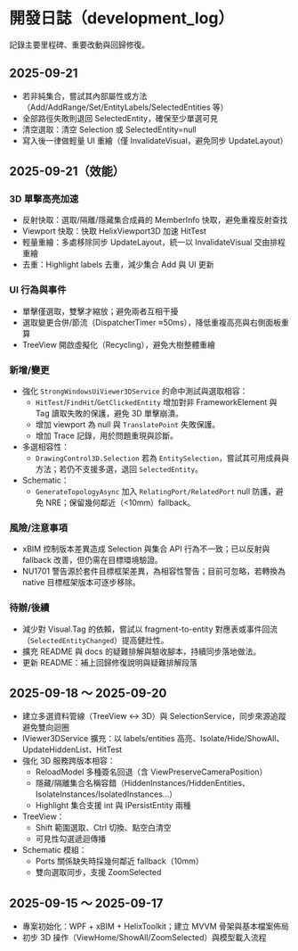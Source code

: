 # 開發日誌（development_log）

記錄主要里程碑、重要改動與回歸修復。

## 2025-09-21
  - 若非純集合，嘗試其內部屬性或方法（Add/AddRange/Set/EntityLabels/SelectedEntities 等）
  - 全部路徑失敗則退回 SelectedEntity，確保至少單選可見
  - 清空選取：清空 Selection 或 SelectedEntity=null
  - 寫入後一律做輕量 UI 重繪（僅 InvalidateVisual，避免同步 UpdateLayout）
## 2025-09-21（效能）
### 3D 單擊高亮加速
- 反射快取：選取/隔離/隱藏集合成員的 MemberInfo 快取，避免重複反射查找
- Viewport 快取：快取 HelixViewport3D 加速 HitTest
- 輕量重繪：多處移除同步 UpdateLayout，統一以 InvalidateVisual 交由排程重繪
- 去重：Highlight labels 去重，減少集合 Add 與 UI 更新

### UI 行為與事件
- 單擊僅選取，雙擊才縮放；避免兩者互相干擾
- 選取變更合併/節流（DispatcherTimer ≈50ms），降低重複高亮與右側面板重算
- TreeView 開啟虛擬化（Recycling），避免大樹整體重繪

### 新增/變更
- 強化 `StrongWindowsUiViewer3DService` 的命中測試與選取相容：
  - `HitTest`/`FindHit`/`GetClickedEntity` 增加對非 FrameworkElement 與 Tag 讀取失敗的保護，避免 3D 單擊崩潰。
  - 增加 viewport 為 null 與 `TranslatePoint` 失敗保護。
  - 增加 Trace 記錄，用於問題重現與診斷。
- 多選相容性：
  - `DrawingControl3D.Selection` 若為 `EntitySelection`，嘗試其可用成員與方法；若仍不支援多選，退回 `SelectedEntity`。
- Schematic：
  - `GenerateTopologyAsync` 加入 `RelatingPort/RelatedPort` null 防護，避免 NRE；保留幾何鄰近（<10mm）fallback。

### 風險/注意事項
- xBIM 控制版本差異造成 Selection 與集合 API 行為不一致；已以反射與 fallback 改善，但仍需在目標環境驗證。
- NU1701 警告源於套件目標框架差異，為相容性警告；目前可忽略，若轉換為 native 目標框架版本可逐步移除。

### 待辦/後續
- 減少對 Visual.Tag 的依賴，嘗試以 fragment-to-entity 對應表或事件回流（`SelectedEntityChanged`）提高健壯性。
- 擴充 README 與 docs 的疑難排解與驗收腳本，持續同步落地做法。
- 更新 README：補上回歸修復說明與疑難排解段落

## 2025-09-18 ～ 2025-09-20
- 建立多選資料管線（TreeView ↔ 3D）與 SelectionService，同步來源追蹤避免雙向迴圈
- IViewer3DService 擴充：以 labels/entities 高亮、Isolate/Hide/ShowAll、UpdateHiddenList、HitTest
- 強化 3D 服務跨版本相容：
  - ReloadModel 多種簽名回退（含 ViewPreserveCameraPosition）
  - 隱藏/隔離集合名稱容錯（HiddenInstances/HiddenEntities、IsolateInstances/IsolatedInstances…）
  - Highlight 集合支援 int 與 IPersistEntity 兩種
- TreeView：
  - Shift 範圍選取、Ctrl 切換、點空白清空
  - 可見性勾選遞迴傳播
- Schematic 模組：
  - Ports 關係缺失時採幾何鄰近 fallback（10mm）
  - 雙向選取同步，支援 ZoomSelected

## 2025-09-15 ～ 2025-09-17
- 專案初始化：WPF + xBIM + HelixToolkit；建立 MVVM 骨架與基本檔案佈局
- 初步 3D 操作（ViewHome/ShowAll/ZoomSelected）與模型載入流程
